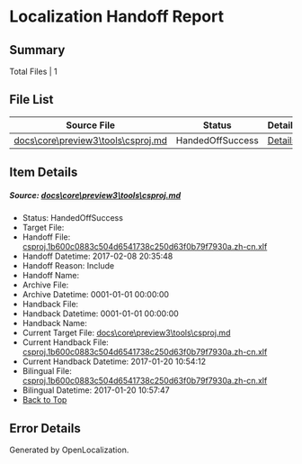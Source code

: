 # <a name='report-top'></a> Localization Handoff Report

## Summary
 Total Files | 1

## File List
 Source File | Status | Details 
 ----------- | ------ | ------- 
 [docs\core\preview3\tools\csproj.md](https://github.com/dotnet/docs/blob/0402707f98af8b716b041ba1260162cd227918cc/docs/core/preview3/tools/csproj.md) | HandedOffSuccess | [Details](#98f6ced2a199bdbe2f91f46e48ffd3ac52438cf859)

## Item Details
##### <a name='98f6ced2a199bdbe2f91f46e48ffd3ac52438cf859'></a> Source: [docs\core\preview3\tools\csproj.md](https://github.com/dotnet/docs/blob/0402707f98af8b716b041ba1260162cd227918cc/docs/core/preview3/tools/csproj.md)
* Status: HandedOffSuccess
* Target File: 
* Handoff File: [csproj.1b600c0883c504d6541738c250d63f0b79f7930a.zh-cn.xlf](https://github.com/dotnet/docs.handoff/blob/6307d356a8aed8e4215378f301a4e3a1f03bbc85/ol-handoff/dotnet/docs.zh-cn/master/dotnet-core/csproj.1b600c0883c504d6541738c250d63f0b79f7930a.zh-cn.xlf)
* Handoff Datetime: 2017-02-08 20:35:48
* Handoff Reason: Include
* Handoff Name: 
* Archive File: 
* Archive Datetime: 0001-01-01 00:00:00
* Handback File: 
* Handback Datetime: 0001-01-01 00:00:00
* Handback Name: 
* Current Target File: [docs\core\preview3\tools\csproj.md](https://github.com/dotnet/docs.zh-cn/blob/51d8b2b39371a0b6e9c97ff879316529e87aebad/docs/core/preview3/tools/csproj.md)
* Current Handback File: [csproj.1b600c0883c504d6541738c250d63f0b79f7930a.zh-cn.xlf](https://github.com/dotnet/docs.handback/blob/805b8ee432caaaa951bb267e6de81379be76cc6e/ol-handback/dotnet/docs.zh-cn/master/dotnet-core/csproj.1b600c0883c504d6541738c250d63f0b79f7930a.zh-cn.xlf)
* Current Handback Datetime: 2017-01-20 10:54:12
* Bilingual File: [csproj.1b600c0883c504d6541738c250d63f0b79f7930a.zh-cn.xlf](https://github.com/dotnet/docs.handback/blob/805b8ee432caaaa951bb267e6de81379be76cc6e/ol-handback/dotnet/docs.zh-cn/master/dotnet-core/csproj.1b600c0883c504d6541738c250d63f0b79f7930a.zh-cn.xlf)
* Bilingual Datetime: 2017-01-20 10:57:47
* [Back to Top](#report-top)


## Error Details

Generated by OpenLocalization.
